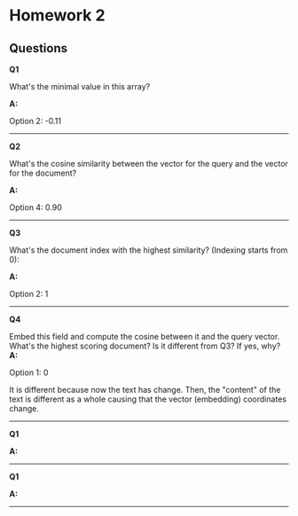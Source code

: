 # Homework 2
## Questions
__Q1__

What's the minimal value in this array?

__A:__

Option 2: -0.11
_________________________________________
__Q2__

What's the cosine similarity between the vector for the query and the vector for the document?

__A:__

Option 4: 0.90
_________________________________________
__Q3__

What's the document index with the highest similarity? (Indexing starts from 0):

__A:__

Option 2: 1
_________________________________________
__Q4__

Embed this field and compute the cosine between it and the query vector. What's the highest scoring document?
Is it different from Q3? If yes, why?
__A:__

Option 1: 0

It is different because now the text has change. Then, the "content" of the text is different as a whole causing that the vector (embedding) coordinates change. 

_________________________________________
__Q1__

__A:__
_________________________________________

__Q1__

__A:__
_________________________________________